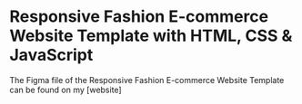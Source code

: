 # Responsive Fashion E-commerce Website Template with HTML, CSS & JavaScript

The Figma file of the Responsive Fashion E-commerce Website Template can be found on my [website]
